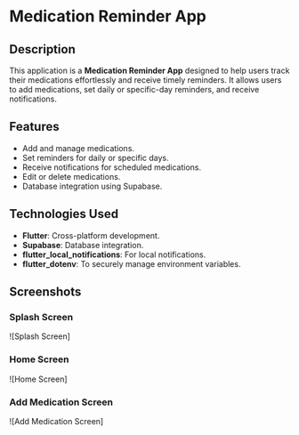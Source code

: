 
# Medication Reminder App

## Description
This application is a **Medication Reminder App** designed to help users track their medications effortlessly and receive timely reminders. It allows users to add medications, set daily or specific-day reminders, and receive notifications.

## Features
- Add and manage medications.
- Set reminders for daily or specific days.
- Receive notifications for scheduled medications.
- Edit or delete medications.
- Database integration using Supabase.

## Technologies Used
- **Flutter**: Cross-platform development.
- **Supabase**: Database integration.
- **flutter_local_notifications**: For local notifications.
- **flutter_dotenv**: To securely manage environment variables.

## Screenshots
### Splash Screen
![Splash Screen]

### Home Screen
![Home Screen]
### Add Medication Screen
![Add Medication Screen]
